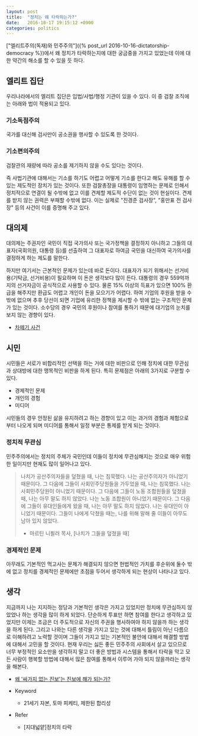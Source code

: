 ```yaml
---
layout: post
title:  "정치는 왜 타락하는가?"
date:   2016-10-17 19:15:12 +0900
categories: politics
---
```


["엘리트주의(독재)와 민주주의"]({% post_url 2016-10-16-dictatorship-democracy %})에서 왜 정치가 타락하는지에 대한 궁금중을 가지고 있었는데 이에 대한 약간의 해소를 할 수 있을 듯 하다.

## 엘리트 집단

우리나라에서의 엘리트 집단은 입법/사법/행정 기관이 있을 수 있다. 이 중 검찰 조직에는 아래와 법이 적용되고 있다.

### 기소독점주의

국가를 대신해 검사만이 공소권을 행사할 수 있도록 한 것이다.

### 기소편의주의

검찰관의 재량에 따라 공소를 제기하지 않을 수도 있다는 것이다.

즉 사법기관에 대해서는 기소를 하기도 어렵고 어떻게 기소를 한다고 해도 유해를 할 수 있는 제도적인 장치가 있는 것이다.
또한 검찰총장을 대통령이 임명하는 문제로 인해서 정치적으로 연결이 될 수밖에 없고 이를 견제할 제도적 수단이 없는 것이 현실이다.
견제를 받지 않는 권력은 부패할 수밖에 없다. 이는 실제로 "진경준 검사장", "홍만표 전 검사장" 등의 사건이 이를 증명해 주고 있다.

## 대의제

대의제는 주권자인 국민이 직접 국가의사 또는 국가정책을 결정하지 아니하고 그들의 대표자(국회의원, 대통령 등)를 선출하여 그 대표자로 하여금 국민을 대신하여 국가의사를 결정하게 하는 제도를 말한다.

하지만 여기서는 근본적인 문제가 있는데 바로 돈이다.
대표자가 되기 위해서는 선거비용(기탁금, 선거비용)이 필요하며 이 돈은 생각보다 많이 든다. 대통령의 경우 559억까지의 선거자금이 공식적으로 사용할 수 있다. 물론 15% 이상의 득표가 있으면 100% 환급을 해주지만 환급도 어렵고 개인이 돈을 모으기가 어렵다.
하여 기업의 후원을 받을 수밖에 없으며 추후 당선이 되면 기업에 유리한 정책을 제시할 수 밖에 없는 구조적인 문제가 있는 것이다.
소수당의 경우 국민의 후원이나 참여를 통하기 때문에 대기업의 눈치를 보지 않는 경향이 있다.

- [차떼기 사건](https://namu.wiki/w/%EC%B0%A8%EB%96%BC%EA%B8%B0)

## 시민

시민들은 서로가 비합리적인 선택을 하는 거에 대한 비판으로 인해 정치에 대한 무관심과 상대방에 대한 맹목적인 비판을 하게 된다.
특히 문제점은 아래의 3가지로 구분할 수 있다.

- 경제적인 문제
- 개인의 경험
- 미디어

시민들의 경우 안정된 삶을 유지하려고 하는 경향이 있고 이는 과거의 경험과 체험으로부터 나오게 되며 미디어를 통해서 일정 부분은 통제를 받게 되는 것이다.

### 정치적 무관심
민주주의에서는 정치의 주체가 국민인데 이들이 정치에 무관심해지는 것으로 매우 위험한 일이지만 현재도 많이 일어나고 있다.

> 나치가 공산주의자들을 덮쳤을 때,
> 나는 침묵했다.
> 나는 공산주의자가 아니었기 때문이다. 그 다음에 그들이 사회민주당원들을 가두었을 때,
> 나는 침묵했다. 나는 사회민주당원이 아니었기 때문이다.
> 그 다음에 그들이 노동 조합원들을 덮쳤을 때, 나는 아무 말도 하지 않았다.
> 나는 노동 조합원이 아니었기 때문이다.
> 그 다음에 그들이 유대인들에게 왔을 때,
> 나는 아무 말도 하지 않았다.
> 나는 유대인이 아니었기 때문이다.
> 그들이 나에게 닥쳤을 때는,
> 나를 위해 말해 줄 이들이
> 아무도 남아 있지 않았다.
> - 마르틴 니묄러 목사, [나치가 그들을 덮쳤을 때]

### 경제적인 문제

아무래도 기본적인 먹고사는 문제가 해결되지 않으면 헌법적인 가치를 후순위에 둘수 밖에 없고 정치를 경제적인 문제에만 초점을 두어서 생각하게 되는 현상이 나타나고 있다.

## 생각

지금까지 나는 지지하는 정당과 기본적인 생각은 가지고 있었지만 정치에 무관심하지 않았었나 하는 생각을 많이 하게 되었다. 단순하게 투표만 하면 참여를 한다고 생각하고 있었지만 이제는 조금은 더 주도적으로 자신의 주권을 행사하여야 하지 않을까 하는 생각을 하게 된다.
그리고 나와는 다른 생각을 가지고 있는 것에 대해서 틀림이 아닌 다름으로 이해하려고 노력할 것이며 그들이 가지고 있는 기본적인 불안에 대해서 해결할 방법에 대해서 고민을 할 것이다. 현재 우리는 싫든 좋든 민주주의 사회에서 살고 있으므로 너무 부정적인 요소만을 생각하지 말고 더 좋은 방법과 시스템을 통해서 타락을 막고 모든 사람이 행복할 방법에 대해서 많은 참여를 통해서 이루어 가야 되지 않을까라는 생각을 해본다.

- [왜 '싸가지 없는 진보'는 진보에 해가 되는가?](http://m.blog.naver.com/chmseo99/220022649412)

- Keyword
  - 21세기 자본, 토마 피케티, 제한된 합리성
- Refer
  - [지대넓얕]정치의 타락
